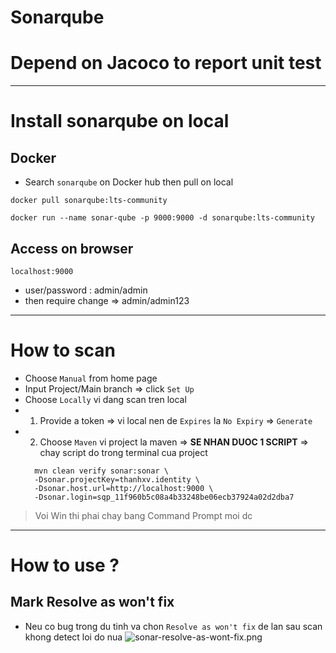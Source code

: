 # Sonarqube
# Depend on Jacoco to report unit test

---
# Install sonarqube on local

## Docker 
- Search `sonarqube` on Docker hub then pull on local
```shell
docker pull sonarqube:lts-community
```

```shell
docker run --name sonar-qube -p 9000:9000 -d sonarqube:lts-community
```

## Access on browser
```shell
localhost:9000
```
- user/password : admin/admin
- then require change => admin/admin123

---
# How to scan
- Choose `Manual` from home page
- Input Project/Main branch => click `Set Up`
- Choose `Locally` vi dang scan tren local
- 1. Provide a token => vi local nen de `Expires` la `No Expiry` => `Generate`
- 2. Choose `Maven` vi project la maven => **SE NHAN DUOC 1 SCRIPT** => chay script do trong terminal cua project
  ```shell
    mvn clean verify sonar:sonar \
    -Dsonar.projectKey=thanhxv.identity \
    -Dsonar.host.url=http://localhost:9000 \
    -Dsonar.login=sqp_11f960b5c08a4b33248be06ecb37924a02d2dba7

> Voi Win thi phai chay bang Command Prompt moi dc

---
# How to use ?
## Mark Resolve as won't fix
- Neu co bug trong du tinh va chon `Resolve as won't fix` de lan sau scan khong detect loi do nua
![sonar-resolve-as-wont-fix.png](sonar-resolve-as-wont-fix.png)